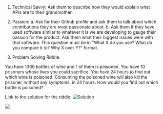 1. Technical Savvy: Ask them to describe how they would explain what APIs are to their grandmother.
2. Passion:
      a. Ask for their Github profile and ask them to talk about which contributions they are most passionate about.
      b. Ask them if they have used software similar to whatever it is we are developing to gauge their passion for the product. Ask them what their biggest issues were with that software.
            This question must be in "What X do you use? What do you compare it to? Why X over Y?" format.

3. Problem Solving Riddle: 

  You have 1000 bottles of wine and 1 of them is poisoned.
  You have 10 prisoners whose lives you could sacrifice.
  You have 24 hours to find out which wine is poisoned.
  Consuming the poisoned wine will also kill the prisoner, without any symptoms, in 24 hours.
  How would you find out which bottle is poisoned?

Link to the solution for the riddle: ![Solution](http://www.mindcipher.com/puzzles/121)

![](http://data1.whicdn.com/images/1262463/large.jpg)
